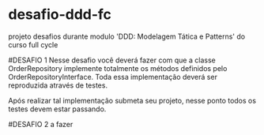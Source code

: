 # desafio-ddd-fc
projeto desafios durante modulo 'DDD: Modelagem Tática e Patterns' do curso full cycle


#DESAFIO 1
Nesse desafio você deverá fazer com que a classe OrderRepository implemente totalmente os métodos definidos pelo OrderRepositoryInterface. Toda essa implementação deverá ser reproduzida através de testes.

Após realizar tal implementação submeta seu projeto, nesse ponto todos os testes devem estar passando.

#DESAFIO 2
a fazer
